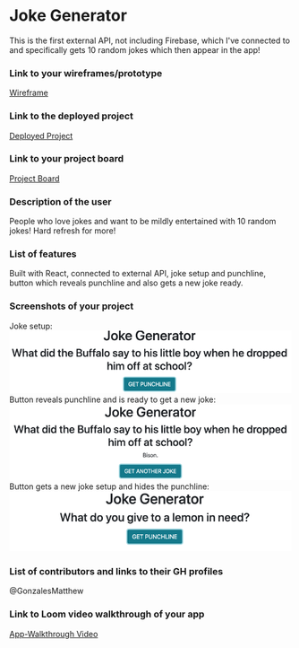 # Joke Generator
This is the first external API, not including Firebase, which I've connected to and specifically gets 10 random jokes which then appear in the app!
### Link to your wireframes/prototype
  [Wireframe](https://www.figma.com/file/dUTnw5fZfWCB2RCRJpS7Af/JJ-Wireframe-JS?node-id=0%3A1)
### Link to the deployed project
  [Deployed Project](https://mg-joke-generator.netlify.app)
### Link to your project board
  [Project Board](https://github.com/GonzalesMatthew/react-joke-generator/projects/1?add_cards_query=is%3Aopen)
### Description of the user
  People who love jokes and want to be mildly entertained with 10 random jokes! Hard refresh for more!
### List of features                                                
  Built with React, connected to external API, joke setup and punchline, button which reveals punchline and also gets a new joke ready.
### Screenshots of your project
Joke setup:
![App Screenshot](img/jokeGenSetup.png)
Button reveals punchline and is ready to get a new joke:
![App Screenshot](img/jokeGenPunchline.png)
Button gets a new joke setup and hides the punchline:
![App Screenshot](img/jokeGenNewJoke.png)

### List of contributors and links to their GH profiles
@GonzalesMatthew
### Link to Loom video walkthrough of your app
[App-Walkthrough Video](https://www.loom.com/share/0472336570c74b1eb3aa2fe38f9da8f5)
